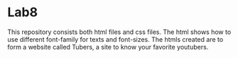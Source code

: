 # Lab8
This repository consists both html files and css files. 
The html shows how to use different font-family for texts and font-sizes. 
The htmls created are to form a website called Tubers, a site to know your favorite youtubers.
